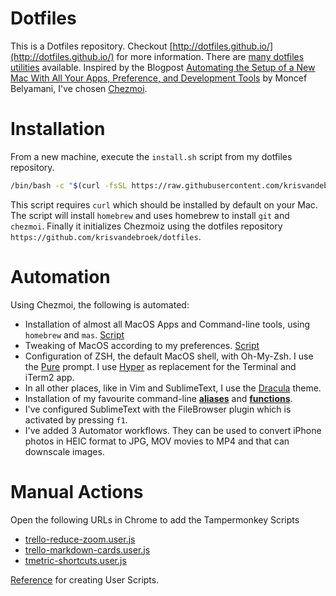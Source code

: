 # Dotfiles

This is a Dotfiles repository. Checkout [http://dotfiles.github.io/](http://dotfiles.github.io/) for more information. There are [many dotfiles utilities](http://dotfiles.github.io/utilities/) available. Inspired by the Blogpost [Automating the Setup of a New Mac With All Your Apps, Preference, and Development Tools](https://www.moncefbelyamani.com/automating-the-setup-of-a-new-mac-with-all-your-apps-preferences-and-development-tools/) by Moncef Belyamani, I've chosen [Chezmoi](https://www.chezmoi.io/).

# Installation

From a new machine, execute the ````install.sh```` script from my dotfiles repository.

````bash
/bin/bash -c "$(curl -fsSL https://raw.githubusercontent.com/krisvandebroek/dotfiles/main/install.sh)"
````

This script requires `curl` which should be installed by default on your Mac. The script will install `homebrew` and uses homebrew to install `git` and `chezmoi`. Finally it initializes Chezmoiz using the dotfiles repository `https://github.com/krisvandebroek/dotfiles`.

# Automation

Using Chezmoi, the following is automated: 

- Installation of almost all MacOS Apps and Command-line tools, using `homebrew` and `mas`. [Script](home/run_once_before_install-packages.darwin.sh.tmpl)
- Tweaking of MacOS according to my preferences. [Script](home/run_once_before_configure_macos.sh.tmpl)
- Configuration of ZSH, the default MacOS shell, with Oh-My-Zsh. I use the [Pure](https://github.com/sindresorhus/pure) prompt. I use [Hyper](https://hyper.is/) as replacement for the Terminal and iTerm2 app.
- In all other places, like in Vim and SublimeText, I use the [Dracula](https://draculatheme.com/) theme.
- Installation of my favourite command-line [**aliases**](home/dot_aliases) and [**functions**](home/dot_functions).
- I've configured SublimeText with the FileBrowser plugin which is activated by pressing `f1`.
- I've added 3 Automator workflows. They can be used to convert iPhone photos in HEIC format to JPG, MOV movies to MP4 and that can downscale images.

# Manual Actions

Open the following URLs in Chrome to add the Tampermonkey Scripts
- [trello-reduce-zoom.user.js](https://github.com/krisvandebroek/dotfiles/raw/main/userscripts/trello-reduce-zoom.user.js)
- [trello-markdown-cards.user.js](https://github.com/krisvandebroek/dotfiles/raw/main/userscripts/trello-markdown-cards.user.js)
- [tmetric-shortcuts.user.js](https://github.com/krisvandebroek/dotfiles/raw/main/userscripts/tmetric-shortcuts.user.js)

[Reference](https://simply-how.com/enhance-and-fine-tune-any-web-page-the-complete-user-scripts-guide) for creating User Scripts.


